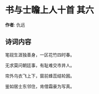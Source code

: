 # 书与士瞻上人十首  其六

**作者**: 仇远

## 诗词内容

笔砚生涯独善身，一区花竹四时春。

无求莫问朝廷事，有耻难交市井人。

帘外乌衣飞上下，窗前蜂蕊结轮囷。

鉴如居士东邻住，肯借霜豪为写真。

